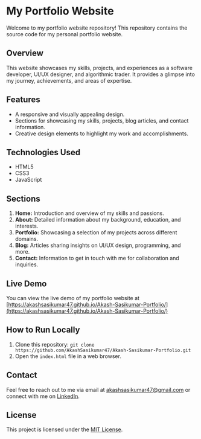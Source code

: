 # My Portfolio Website

Welcome to my portfolio website repository! This repository contains the source code for my personal portfolio website.

## Overview

This website showcases my skills, projects, and experiences as a software developer, UI/UX designer, and algorithmic trader. It provides a glimpse into my journey, achievements, and areas of expertise.

## Features

- A responsive and visually appealing design.
- Sections for showcasing my skills, projects, blog articles, and contact information.
- Creative design elements to highlight my work and accomplishments.

## Technologies Used

- HTML5
- CSS3
- JavaScript

## Sections

1. **Home:** Introduction and overview of my skills and passions.
2. **About:** Detailed information about my background, education, and interests.
3. **Portfolio:** Showcasing a selection of my projects across different domains.
4. **Blog:** Articles sharing insights on UI/UX design, programming, and more.
5. **Contact:** Information to get in touch with me for collaboration and inquiries.

## Live Demo

You can view the live demo of my portfolio website at [https://akashsasikumar47.github.io/Akash-Sasikumar-Portfolio/](https://akashsasikumar47.github.io/Akash-Sasikumar-Portfolio/)

## How to Run Locally

1. Clone this repository: `git clone https://github.com/AkashSasikumar47/Akash-Sasikumar-Portfolio.git`
2. Open the `index.html` file in a web browser.

## Contact

Feel free to reach out to me via email at [akashsasikumar47@gmail.com](mailto:your.akashsasikumar47@gmail.com) or connect with me on [LinkedIn](https://www.linkedin.com/in/akash-sasikumar47).

## License

This project is licensed under the [MIT License](LICENSE).
